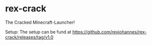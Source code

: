 # rex-crack

The Cracked Minecraft-Launcher!

Setup: The setup can be fund at https://github.com/rexjohannes/rex-crack/releases/tag/v1.0
